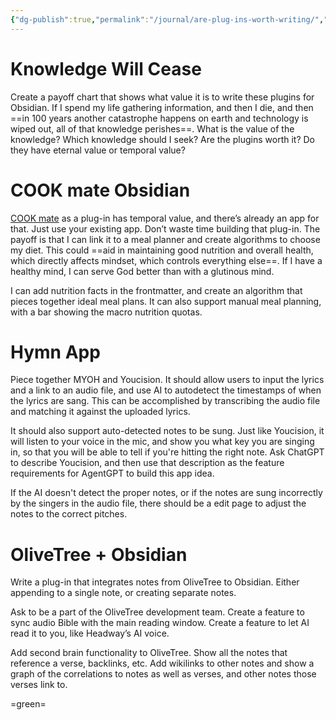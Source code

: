 ```yaml
---
{"dg-publish":true,"permalink":"/journal/are-plug-ins-worth-writing/","title":"Are plug-ins worth writing?","tags":["timemanagement"],"created":"Apr 15, 2023, 8:46 AM"}
---
```



# Knowledge Will Cease
Create a payoff chart that shows what value it is to write these plugins for Obsidian. If I spend my life gathering information, and then I die, and then ==in 100 years another catastrophe happens on earth and technology is wiped out, all of that knowledge perishes==. What is the value of the knowledge? Which knowledge should I seek? Are the plugins worth it? Do they have eternal value or temporal value?

# COOK mate Obsidian
[COOK mate](https://www.cookmate.online/en/home/) as a plug-in has temporal value, and there’s already an app for that. Just use your existing app. Don’t waste time building that plug-in. The payoff is that I can link it to a meal planner and create algorithms to choose my diet. This could ==aid in maintaining good nutrition and overall health, which directly affects mindset, which controls everything else==. If I have a healthy mind, I can serve God better than with a glutinous mind.

I can add nutrition facts in the frontmatter, and create an algorithm that pieces together ideal meal plans. It can also support manual meal planning, with a bar showing the macro nutrition quotas.

# Hymn App

Piece together MYOH and Youcision. It should allow users to input the lyrics and a link to an audio file, and use AI to autodetect the timestamps of when the lyrics are sang. This can be accomplished by transcribing the audio file and matching it against the uploaded lyrics.

It should also support auto-detected notes to be sung. Just like Youcision, it will listen to your voice in the mic, and show you what key you are singing in, so that you will be able to tell if you're hitting the right note. Ask ChatGPT to describe Youcision, and then use that description as the feature requirements for AgentGPT to build this app idea.

If the AI doesn't detect the proper notes, or if the notes are sung incorrectly by the singers in the audio file, there should be a edit page to adjust the notes to the correct pitches. 

# OliveTree + Obsidian
Write a plug-in that integrates notes from OliveTree to Obsidian. Either appending to a single note, or creating separate notes.

Ask to be a part of the OliveTree development team. Create a feature to sync audio Bible with the main reading window. Create a feature to let AI read it to you, like Headway’s AI voice. 

Add second brain functionality to OliveTree. Show all the notes that reference a verse, backlinks, etc. Add wikilinks to other notes and show a graph of the correlations to notes as well as verses, and other notes those verses link to. 

=green=
